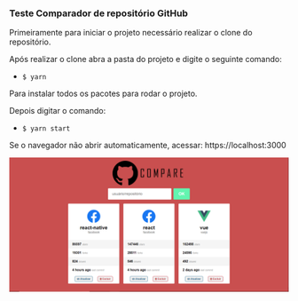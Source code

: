 ### Teste Comparador de repositório GitHub

Primeiramente para iniciar o projeto necessário realizar o clone do repositório.

Após realizar o clone abra a pasta do projeto e digite o seguinte comando:
- `$ yarn`

Para instalar todos os pacotes para rodar o projeto.

Depois digitar o comando:
- `$ yarn start`

Se o navegador não abrir automaticamente, acessar: https://localhost:3000

![](https://github.com/leandrovicente/TesteGitHubCompare/blob/master/src/assets/github.jpg?raw=true)
